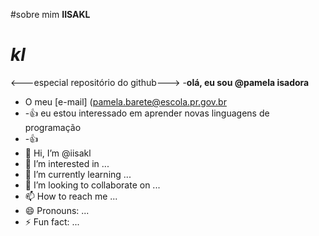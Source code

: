 <!---comentários--->
#sobre mim **IISAKL**
# *kl*
<---especial repositório do github--->
-**olá, eu sou @pamela isadora**
- O meu [e-mail] (pamela.barete@escola.pr.gov.br
- -:+1: eu estou interessado em aprender novas linguagens de programação
- -:+1:
- 👋 Hi, I’m @iisakl
- 👀 I’m interested in ...
- 🌱 I’m currently learning ...
- 💞️ I’m looking to collaborate on ...
- 📫 How to reach me ...
- 😄 Pronouns: ...
- ⚡ Fun fact: ...

<!---
iisakl/iisakl is a ✨ special ✨ repository because its `README.md` (this file) appears on your GitHub profile.
You can click the Preview link to take a look at your changes.
--->
